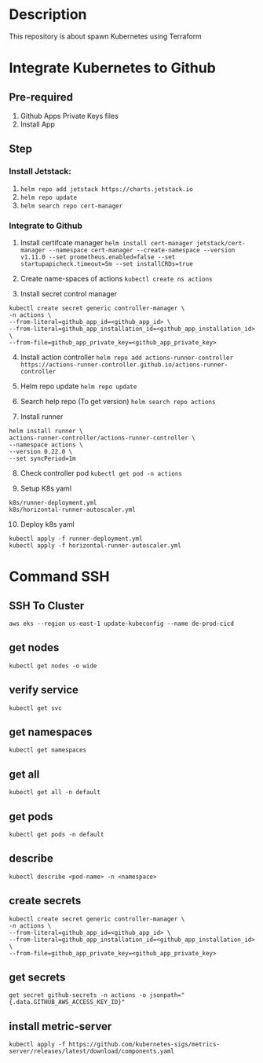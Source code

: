 # Description
This repository is about spawn Kubernetes using Terraform

# Integrate Kubernetes to Github

## Pre-required
1. Github Apps Private Keys files
2. Install App
## Step

### Install Jetstack:
1. `helm repo add jetstack https://charts.jetstack.io`
2. `helm repo update`
3. `helm search repo cert-manager`

### Integrate to Github 
1. Install certifcate manager
`helm install cert-manager jetstack/cert-manager --namespace cert-manager --create-namespace --version v1.11.0 --set prometheus.enabled=false --set startupapicheck.timeout=5m --set installCRDs=true`

2. Create name-spaces of actions
`kubectl create ns actions`

3. Install secret control manager
```
kubectl create secret generic controller-manager \
-n actions \
--from-literal=github_app_id=<github_app_id> \
--from-literal=github_app_installation_id=<github_app_installation_id> \
--from-file=github_app_private_key=<github_app_private_key>
```

4. Install action controller
`helm repo add actions-runner-controller https://actions-runner-controller.github.io/actions-runner-controller`

5. Helm repo update
`helm repo update`

6. Search help repo (To get version)
`helm search repo actions`

7. Install runner
```
helm install runner \
actions-runner-controller/actions-runner-controller \
--namespace actions \
--version 0.22.0 \
--set syncPeriod=1m
```

8. Check controller pod
`kubectl get pod -n actions`

9. Setup K8s yaml
```
k8s/runner-deployment.yml
k8s/horizontal-runner-autoscaler.yml
```
10. Deploy k8s yaml
```
kubectl apply -f runner-deployment.yml
kubectl apply -f horizontal-runner-autoscaler.yml
```

# Command SSH
## SSH To Cluster
`aws eks --region us-east-1 update-kubeconfig --name de-prod-cicd`
## get nodes
`kubectl get nodes -o wide`
## verify service
`kubectl get svc`
## get namespaces
`kubectl get namespaces`
## get all
`kubectl get all -n default`
## get pods
`kubectl get pods -n default`
## describe
`kubectl describe <pod-name> -n <namespace>`
## create secrets
```
kubectl create secret generic controller-manager \
-n actions \
--from-literal=github_app_id=<github_app_id> \
--from-literal=github_app_installation_id=<github_app_installation_id> \
--from-file=github_app_private_key=<github_app_private_key>
```

## get secrets
`get secret github-secrets -n actions -o jsonpath="{.data.GITHUB_AWS_ACCESS_KEY_ID}"`

## install metric-server
`kubectl apply -f https://github.com/kubernetes-sigs/metrics-server/releases/latest/download/components.yaml`